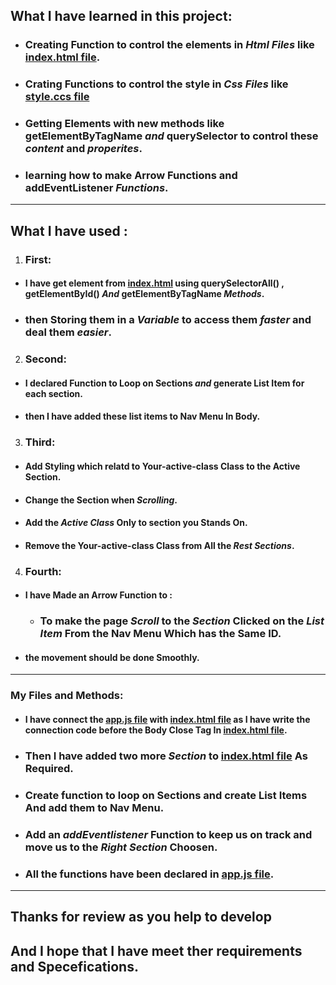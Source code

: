 ## What I have learned in this project:
* ### Creating **Function** to control the elements in *Html Files* like [index.html file](index.html).
* ### Crating **Functions** to control the style in *Css Files* like [style.ccs file](css/styles.css)
* ### Getting Elements with new methods like **getElementByTagName** *and* **querySelector** to control these *content* **and** *properites*.
* ### learning how to make **Arrow Functions** and **addEventListener** *Functions*.
---
## What I have used : 

1. ### First:
  * #### I have get element from [index.html](index.html) using **querySelectorAll()** **,** **getElementById()** *And* **getElementByTagName** *Methods*.
  * ### then **Storing** them in a *Variable* to access them *faster* and deal them *easier*.
2. ### Second:
  * #### I declared **Function** to **Loop on Sections** *and* **generate List Item for each section**.
  * #### then I have added these list items to **Nav Menu** In **Body**.
3. ### Third:
  * #### Add Styling which relatd to **Your-active-class** Class to the **Active Section**.
  * #### **Change** the Section when *Scrolling*.
  * #### **Add** the *Active Class* Only to section you **Stands On**.
  * #### Remove the **Your-active-class** Class from All the *Rest Sections*.
4. ### Fourth:
  * #### I have Made an **Arrow Function** to :
      * ### To make the page *Scroll* to the *Section* Clicked on the *List Item* From the **Nav Menu** Which has the **Same ID**.
  * #### the movement should be done **Smoothly**.
---
### My Files and Methods:
* #### I have connect the [app.js file](js/app.js) with [index.html file](index.html) as I have write the connection code before the **Body Close Tag** In [index.html file](index.html).
* ### Then I have added two more *Section* to [index.html file](index.html) **As Required**.
* ### Create function to loop on Sections and create **List Items** And add them to **Nav Menu**.
* ### Add an *addEventlistener* **Function** to keep us on track and move us to the *Right Section* Choosen.
* ### All the functions have been declared in [app.js file](js/app.js).
---
## Thanks for review as you help to develop 
## And I hope that I have meet ther requirements and Specefications.








